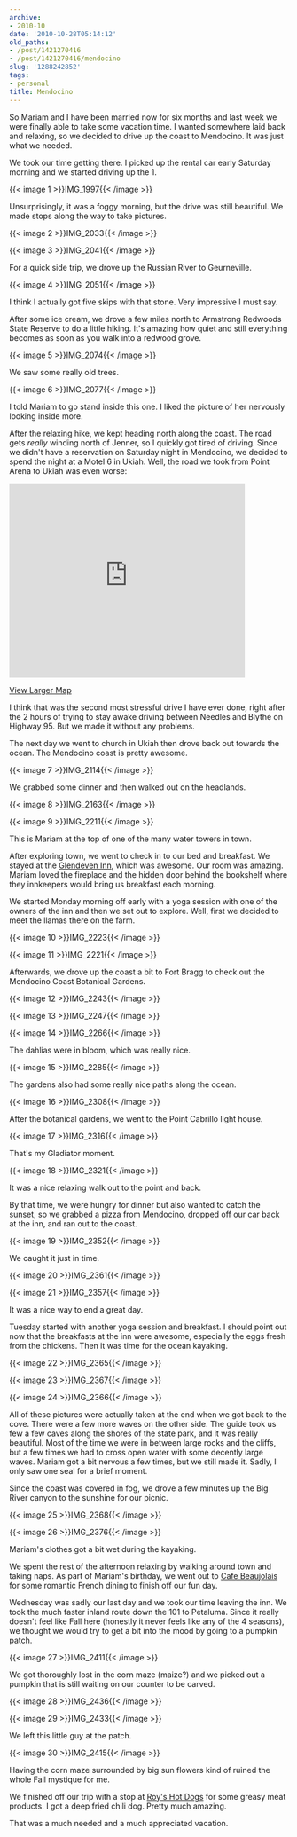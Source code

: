 ```yaml
---
archive:
- 2010-10
date: '2010-10-28T05:14:12'
old_paths:
- /post/1421270416
- /post/1421270416/mendocino
slug: '1288242852'
tags:
- personal
title: Mendocino
---
```


So Mariam and I have been married now for six months and last week we were
finally able to take some vacation time.  I wanted somewhere laid back and
relaxing, so we decided to drive up the coast to Mendocino.  It was just
what we needed.

We took our time getting there.  I picked up the rental car early Saturday
morning and we started driving up the 1.

{{< image 1 >}}IMG_1997{{< /image >}}

Unsurprisingly, it was a foggy morning, but the drive was still beautiful.
We made stops along the way to take pictures.

{{< image 2 >}}IMG_2033{{< /image >}}

{{< image 3 >}}IMG_2041{{< /image >}}

For a quick side trip, we drove up the Russian River to Geurneville.

{{< image 4 >}}IMG_2051{{< /image >}}

I think I actually got five skips with that stone.  Very impressive I must
say.

After some ice cream, we drove a few miles north to Armstrong Redwoods
State Reserve to do a little hiking.  It's amazing how quiet and still
everything becomes as soon as you walk into a redwood grove.

{{< image 5 >}}IMG_2074{{< /image >}}

We saw some really old trees.

{{< image 6 >}}IMG_2077{{< /image >}}

I told Mariam to go stand inside this one.  I liked the picture of her
nervously looking inside more.

After the relaxing hike, we kept heading north along the coast.  The road
gets *really* winding north of Jenner, so I quickly got tired of driving.
Since we didn't have a reservation on Saturday night in Mendocino, we
decided to spend the night at a Motel 6 in Ukiah.  Well, the road we took
from Point Arena to Ukiah was even worse:

<iframe width="425" height="350" frameborder="0" scrolling="no"
marginheight="0" marginwidth="0"
src="https://maps.google.com/maps?f=d&amp;source=s_d&amp;saddr=Point+Arena,+CA&amp;daddr=Ukiah,+CA&amp;hl=en&amp;geocode=FX6zUQId75eg-Cl9d0jW1xiBgDEpSDLwMOZcdQ%3BFVtiVQIdmf-n-CnjdQGc_mSBgDHmwE2Dl7zccw&amp;gl=us&amp;mra=ls&amp;sll=38.908667,-123.693008&amp;sspn=0.289597,0.605621&amp;ie=UTF8&amp;ll=39.068247,-123.439636&amp;spn=0.373176,0.583649&amp;z=10&amp;output=embed"></iframe><br
/>

[View Larger Map][7]

I think that was the second most stressful drive I have ever done, right
after the 2 hours of trying to stay awake driving between Needles and
Blythe on Highway 95.  But we made it without any problems.

The next day we went to church in Ukiah then drove back out towards the
ocean. The Mendocino coast is pretty awesome.

{{< image 7 >}}IMG_2114{{< /image >}}

We grabbed some dinner and then walked out on the headlands.

{{< image 8 >}}IMG_2163{{< /image >}}

{{< image 9 >}}IMG_2211{{< /image >}}

This is Mariam at the top of one of the many water towers in town.

After exploring town, we went to check in to our bed and breakfast.  We
stayed at the [Glendeven Inn][11], which was awesome.  Our room was
amazing. Mariam loved the fireplace and the hidden door behind the
bookshelf where they innkeepers would bring us breakfast each morning.

We started Monday morning off early with a yoga session with one of the
owners of the inn and then we set out to explore.  Well, first we decided
to meet the llamas there on the farm.

{{< image 10 >}}IMG_2223{{< /image >}}

{{< image 11 >}}IMG_2221{{< /image >}}

Afterwards, we drove up the coast a bit to Fort Bragg to check out the
Mendocino Coast Botanical Gardens.

{{< image 12 >}}IMG_2243{{< /image >}}

{{< image 13 >}}IMG_2247{{< /image >}}

{{< image 14 >}}IMG_2266{{< /image >}}

The dahlias were in bloom, which was really nice.

{{< image 15 >}}IMG_2285{{< /image >}}

The gardens also had some really nice paths along the ocean.

{{< image 16 >}}IMG_2308{{< /image >}}

After the botanical gardens, we went to the Point Cabrillo light house.

{{< image 17 >}}IMG_2316{{< /image >}}

That's my Gladiator moment.

{{< image 18 >}}IMG_2321{{< /image >}}

It was a nice relaxing walk out to the point and back.

By that time, we were hungry for dinner but also wanted to catch the
sunset, so we grabbed a pizza from Mendocino, dropped off our car back at
the inn, and ran out to the coast.

{{< image 19 >}}IMG_2352{{< /image >}}

We caught it just in time.

{{< image 20 >}}IMG_2361{{< /image >}}

{{< image 21 >}}IMG_2357{{< /image >}}

It was a nice way to end a great day.

Tuesday started with another yoga session and breakfast.  I should point
out now that the breakfasts at the inn were awesome, especially the eggs
fresh from the chickens.  Then it was time for the ocean kayaking.

{{< image 22 >}}IMG_2365{{< /image >}}

{{< image 23 >}}IMG_2367{{< /image >}}

{{< image 24 >}}IMG_2366{{< /image >}}

All of these pictures were actually taken at the end when we got back to
the cove.  There were a few more waves on the other side.  The guide took
us few a few caves along the shores of the state park, and it was really
beautiful.  Most of the time we were in between large rocks and the
cliffs, but a few times we had to cross open water with some decently
large waves.  Mariam got a bit nervous a few times, but we still made it.
Sadly, I only saw one seal for a brief moment.

Since the coast was covered in fog, we drove a few minutes up the Big
River canyon to the sunshine for our picnic.

{{< image 25 >}}IMG_2368{{< /image >}}

{{< image 26 >}}IMG_2376{{< /image >}}

Mariam's clothes got a bit wet during the kayaking.

We spent the rest of the afternoon relaxing by walking around town and
taking naps.  As part of Mariam's birthday, we went out to [Cafe
Beaujolais][29] for some romantic French dining to finish off our fun day.

Wednesday was sadly our last day and we took our time leaving the inn.  We
took the much faster inland route down the 101 to Petaluma.  Since it
really doesn't feel like Fall here (honestly it never feels like any of
the 4 seasons), we thought we would try to get a bit into the mood by
going to a pumpkin patch.

{{< image 27 >}}IMG_2411{{< /image >}}

We got thoroughly lost in the corn maze (maize?) and we picked out
a pumpkin that is still waiting on our counter to be carved.

{{< image 28 >}}IMG_2436{{< /image >}}

{{< image 29 >}}IMG_2433{{< /image >}}

We left this little guy at the patch.

{{< image 30 >}}IMG_2415{{< /image >}}

Having the corn maze surrounded by big sun flowers kind of ruined the
whole Fall mystique for me.

We finished off our trip with a stop at [Roy's Hot Dogs][34] for some
greasy meat products.  I got a deep fried chili dog.  Pretty much amazing.

That was a much needed and a much appreciated vacation.

[7]: http://maps.google.com/maps?f=d&amp;source=embed&amp;saddr=Point+Arena,+CA&amp;daddr=Ukiah,+CA&amp;hl=en&amp;geocode=FX6zUQId75eg-Cl9d0jW1xiBgDEpSDLwMOZcdQ%3BFVtiVQIdmf-n-CnjdQGc_mSBgDHmwE2Dl7zccw&amp;gl=us&amp;mra=ls&amp;sll=38.908667,-123.693008&amp;sspn=0.289597,0.605621&amp;ie=UTF8&amp;ll=39.068247,-123.439636&amp;spn=0.373176,0.583649&amp;z=10
[11]: http://www.glendeven.com/
[29]: http://www.cafebeaujolais.com/
[34]: http://www.roysdogs.com/

